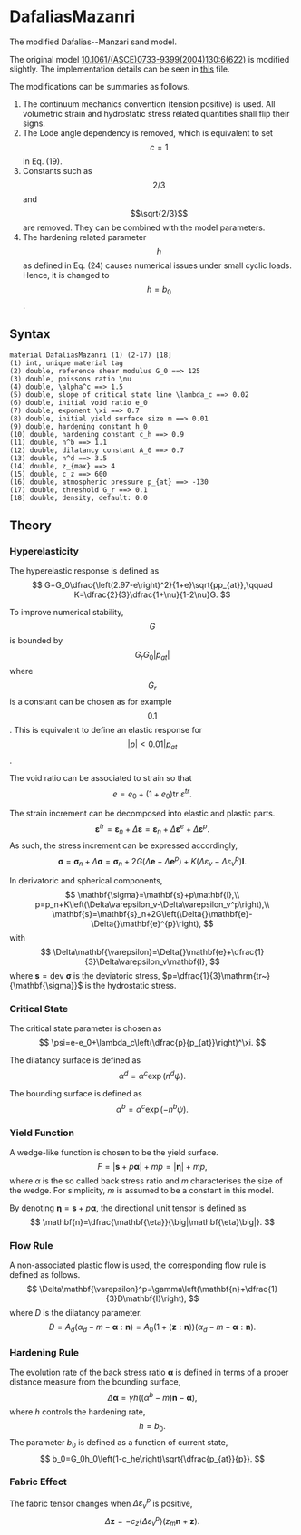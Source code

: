 # DafaliasMazanri

The modified Dafalias--Manzari sand model.

The original model [10.1061/(ASCE)0733-9399(2004)130:6(622)](https://doi.org/10.1061/(ASCE)0733-9399(2004)130:6(622)) is modified slightly. The implementation details can be seen in [this](DafaliasMazanri.pdf) file.

The modifications can be summaries as follows.
1. The continuum mechanics convention (tension positive) is used. All volumetric strain and hydrostatic stress related quantities shall flip their signs.
2. The Lode angle dependency is removed, which is equivalent to set $$c=1$$ in Eq. (19).
3. Constants such as $$2/3$$ and $$\sqrt{2/3}$$ are removed. They can be combined with the model parameters.
4. The hardening related parameter $$h$$ as defined in Eq. (24) causes numerical issues under small cyclic loads. Hence, it is changed to $$h=b_0$$.

## Syntax

```
material DafaliasMazanri (1) (2-17) [18]
(1) int, unique material tag
(2) double, reference shear modulus G_0 ==> 125
(3) double, poissons ratio \nu
(4) double, \alpha^c ==> 1.5
(5) double, slope of critical state line \lambda_c ==> 0.02
(6) double, initial void ratio e_0
(7) double, exponent \xi ==> 0.7
(8) double, initial yield surface size m ==> 0.01
(9) double, hardening constant h_0
(10) double, hardening constant c_h ==> 0.9
(11) double, n^b ==> 1.1
(12) double, dilatancy constant A_0 ==> 0.7
(13) double, n^d ==> 3.5
(14) double, z_{max} ==> 4
(15) double, c_z ==> 600
(16) double, atmospheric pressure p_{at} ==> -130
(17) double, threshold G_r ==> 0.1
[18] double, density, default: 0.0
```

## Theory

### Hyperelasticity
The hyperelastic response is defined as
$$
G=G_0\dfrac{\left(2.97-e\right)^2}{1+e}\sqrt{pp_{at}},\qquad
K=\dfrac{2}{3}\dfrac{1+\nu}{1-2\nu}G.
$$

To improve numerical stability, $$G$$ is bounded by $$G_rG_0|p_{at}|$$ where $$G_r$$ is a constant can be chosen as for example $$0.1$$. This is equivalent to define an elastic response for $$|p|<0.01|p_{at}$$.

The void ratio can be associated to strain so that
$$
e=e_0+\left(1+e_0\right)\mathrm{tr~}{\varepsilon^{tr}}.
$$

The strain increment can be decomposed into elastic and plastic parts.
$$
\mathbf{\varepsilon}^{tr}=\mathbf{\varepsilon}_n+\Delta\mathbf{\varepsilon}=\mathbf{\varepsilon}_n+\Delta\mathbf{\varepsilon}^{e}+\Delta\mathbf{\varepsilon}^{p}.
$$
As such, the stress increment can be expressed accordingly,
$$
\mathbf{\sigma}=\mathbf{\sigma}_n+\Delta\mathbf{\sigma}=\mathbf{\sigma}_n+2G\left(\Delta{}\mathbf{e}-\Delta{}\mathbf{e}^{p}\right)+K\left(\Delta\varepsilon_v-\Delta\varepsilon_v^p\right)\mathbf{I}.
$$

In derivatoric and spherical components,
$$
\mathbf{\sigma}=\mathbf{s}+p\mathbf{I},\\
p=p_n+K\left(\Delta\varepsilon_v-\Delta\varepsilon_v^p\right),\\
\mathbf{s}=\mathbf{s}_n+2G\left(\Delta{}\mathbf{e}-\Delta{}\mathbf{e}^{p}\right),
$$
with
$$
\Delta\mathbf{\varepsilon}=\Delta{}\mathbf{e}+\dfrac{1}{3}\Delta\varepsilon_v\mathbf{I},
$$
where $\mathbf{s}=\mathrm{dev~}{\mathbf{\sigma}}$ is the deviatoric stress, $p=\dfrac{1}{3}\mathrm{tr~}{\mathbf{\sigma}}$ is the hydrostatic stress.

### Critical State
The critical state parameter is chosen as
$$
\psi=e-e_0+\lambda_c\left(\dfrac{p}{p_{at}}\right)^\xi.
$$

The dilatancy surface is defined as
$$
\alpha^d=\alpha^c\exp\left(n^d\psi\right).
$$

The bounding surface is defined as
$$
\alpha^b=\alpha^c\exp\left(-n^b\psi\right).
$$

### Yield Function
A wedge-like function is chosen to be the yield surface.
$$
F=\big|\mathbf{s}+p\mathbf{\alpha}\big|+mp=\big|\mathbf{\eta}\big|+mp,
$$
where $\alpha$ is the so called back stress ratio and $m$ characterises the size of the wedge. For simplicity, $m$ is assumed to be a constant in this model.

By denoting $\mathbf{\eta}=\mathbf{s}+p\mathbf{\alpha}$, the directional unit tensor is defined as
$$
\mathbf{n}=\dfrac{\mathbf{\eta}}{\big|\mathbf{\eta}\big|}.
$$

### Flow Rule
A non-associated plastic flow is used, the corresponding flow rule is defined as follows.
$$
\Delta\mathbf{\varepsilon}^p=\gamma\left(\mathbf{n}+\dfrac{1}{3}D\mathbf{I}\right),
$$
where $D$ is the dilatancy parameter.
$$
D=A_d\left(\alpha_d-m-\mathbf{\alpha}:\mathbf{n}\right)=A_0\left(1+\left\langle\mathbf{z}:\mathbf{n}\right\rangle\right)\left(\alpha_d-m-\mathbf{\alpha}:\mathbf{n}\right).
$$

### Hardening Rule
The evolution rate of the back stress ratio $\mathbf{\alpha}$ is defined in terms of a proper distance measure from the bounding surface,
$$
\Delta\mathbf{\alpha}=\gamma{}h\left(\left(\alpha^b-m\right)\mathbf{n}-\mathbf{\alpha}\right),
$$
where $h$ controls the hardening rate,
$$
h=b_0.
$$
The parameter $b_0$ is defined as a function of current state,
$$
b_0=G_0h_0\left(1-c_he\right)\sqrt{\dfrac{p_{at}}{p}}.
$$

### Fabric Effect
The fabric tensor changes when $\Delta\varepsilon^p_v$ is positive,
$$
\Delta\mathbf{z}=-c_z\left\langle\Delta\varepsilon^p_v\right\rangle\left(z_m\mathbf{n}+\mathbf{z}\right).
$$